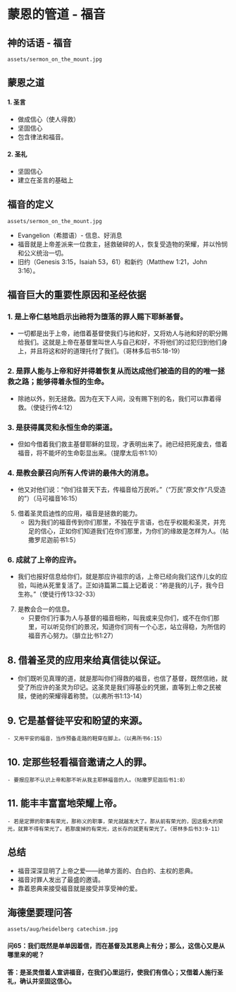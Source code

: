 # 蒙恩的管道 - 福音

## 神的话语 - 福音
`assets/sermon_on_the_mount.jpg`

## 蒙恩之道
#### 1. 圣言
- 做成信心（使人得救）
- 坚固信心
- 包含律法和福音。
#### 2. 圣礼
- 坚固信心
- 建立在圣言的基础上

## 福音的定义
`assets/sermon_on_the_mount.jpg`
- Evangelion（希腊语）- 信息、好消息
- 福音就是上帝差派来一位救主，拯救破碎的人，恢复受造物的荣耀，并以怜悯和公义统治一切。
- 旧约（Genesis 3:15，Isaiah 53，61）和新约（Matthew 1:21，John 3:16）。

## 福音巨大的重要性原因和圣经依据
### 1. 是上帝仁慈地启示出祂将为堕落的罪人赐下耶稣基督。
   - 一切都是出于上帝，祂借着基督使我们与祂和好，又将劝人与祂和好的职分赐给我们。这就是上帝在基督里叫世人与自己和好，不将他们的过犯归到他们身上，并且将这和好的道理托付了我们。（哥林多后书5:18-19）

### 2. 是罪人能与上帝和好并得着恢复从而达成他们被造的目的的唯一拯救之路；能够得着永恒的生命。
   - 除祂以外，别无拯救。因为在天下人间，没有赐下别的名，我们可以靠着得救。（使徒行传4:12）

### 3. 是获得属灵和永恒生命的渠道。
   - 但如今借着我们救主基督耶稣的显现，才表明出来了。祂已经把死废去，借着福音，将不能坏的生命彰显出来。（提摩太后书1:10）

### 4. 是教会蒙召向所有人传讲的最伟大的消息。
   - 他又对他们说：“你们往普天下去，传福音给万民听。”（“万民”原文作“凡受造的”）（马可福音16:15）
   
5. 借着圣灵启迪性的应用，福音是拯救的能力。
   - 因为我们的福音传到你们那里，不独在乎言语，也在乎权能和圣灵，并充足的信心，正如你们知道我们在你们那里，为你们的缘故是怎样为人。（帖撒罗尼迦前书1:5）

### 6. 成就了上帝的应许。
   - 我们也报好信息给你们，就是那应许祖宗的话，上帝已经向我们这作儿女的应验，叫祂从死里复活了。正如诗篇第二篇上记着说：“祢是我的儿子，我今日生祢。”（使徒行传13:32-33）

7. 是教会合一的信息。
   - 只要你们行事为人与基督的福音相称，叫我或来见你们，或不在你们那里，可以听见你们的景况，知道你们同有一个心志，站立得稳，为所信的福音齐心努力。（腓立比书1:27）

## 8. 借着圣灵的应用来给真信徒以保证。
   - 你们既听见真理的道，就是那叫你们得救的福音，也信了基督，既然信祂，就受了所应许的圣灵为印记。这圣灵是我们得基业的凭据，直等到上帝之民被赎，使祂的荣耀得着称赞。（以弗所书1:13-14）

## 9. 它是基督徒平安和盼望的来源。
    - 又用平安的福音，当作预备走路的鞋穿在脚上。（以弗所书6:15）

## 10. 定那些轻看福音邀请之人的罪。
    - 要报应那不认识上帝和那不听从我主耶稣福音的人。（帖撒罗尼迦后书1:8）

## 11. 能丰丰富富地荣耀上帝。
    - 若是定罪的职事有荣光，那称义的职事，荣光就越发大了。那从前有荣光的，因这极大的荣光，就算不得有荣光了。若那废掉的有荣光，这长存的就更有荣光了。（哥林多后书3:9-11）

## 总结
- 福音深深显明了上帝之爱——祂单方面的、白白的、主权的恩典。
- 福音对罪人发出了最盛的邀请。
- 靠着恩典来接受福音就是接受并享受神的爱。

## 海德堡要理问答
`assets/aug/heidelberg catechism.jpg`
#### 问65：我们既然是单单因着信，而在基督及其恩典上有分；那么，这信心又是从哪里来的呢？
#### 答：是圣灵借着人宣讲福音，在我们心里运行，使我们有信心；又借着人施行圣礼，确认并坚固这信心。